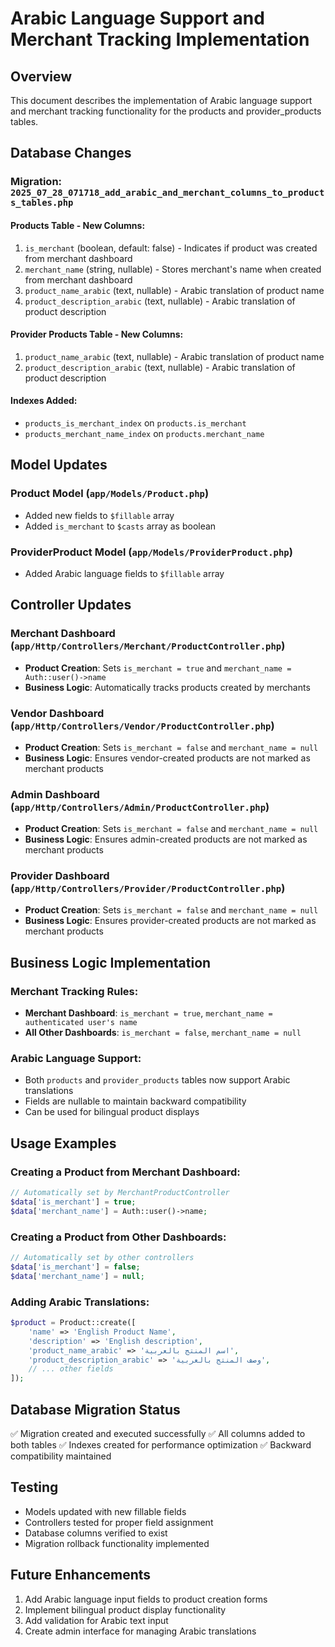 # Arabic Language Support and Merchant Tracking Implementation

## Overview
This document describes the implementation of Arabic language support and merchant tracking functionality for the products and provider_products tables.

## Database Changes

### Migration: `2025_07_28_071718_add_arabic_and_merchant_columns_to_products_tables.php`

#### Products Table - New Columns:
1. `is_merchant` (boolean, default: false) - Indicates if product was created from merchant dashboard
2. `merchant_name` (string, nullable) - Stores merchant's name when created from merchant dashboard  
3. `product_name_arabic` (text, nullable) - Arabic translation of product name
4. `product_description_arabic` (text, nullable) - Arabic translation of product description

#### Provider Products Table - New Columns:
1. `product_name_arabic` (text, nullable) - Arabic translation of product name
2. `product_description_arabic` (text, nullable) - Arabic translation of product description

#### Indexes Added:
- `products_is_merchant_index` on `products.is_merchant`
- `products_merchant_name_index` on `products.merchant_name`

## Model Updates

### Product Model (`app/Models/Product.php`)
- Added new fields to `$fillable` array
- Added `is_merchant` to `$casts` array as boolean

### ProviderProduct Model (`app/Models/ProviderProduct.php`)
- Added Arabic language fields to `$fillable` array

## Controller Updates

### Merchant Dashboard (`app/Http/Controllers/Merchant/ProductController.php`)
- **Product Creation**: Sets `is_merchant = true` and `merchant_name = Auth::user()->name`
- **Business Logic**: Automatically tracks products created by merchants

### Vendor Dashboard (`app/Http/Controllers/Vendor/ProductController.php`)
- **Product Creation**: Sets `is_merchant = false` and `merchant_name = null`
- **Business Logic**: Ensures vendor-created products are not marked as merchant products

### Admin Dashboard (`app/Http/Controllers/Admin/ProductController.php`)
- **Product Creation**: Sets `is_merchant = false` and `merchant_name = null`
- **Business Logic**: Ensures admin-created products are not marked as merchant products

### Provider Dashboard (`app/Http/Controllers/Provider/ProductController.php`)
- **Product Creation**: Sets `is_merchant = false` and `merchant_name = null`
- **Business Logic**: Ensures provider-created products are not marked as merchant products

## Business Logic Implementation

### Merchant Tracking Rules:
- **Merchant Dashboard**: `is_merchant = true`, `merchant_name = authenticated user's name`
- **All Other Dashboards**: `is_merchant = false`, `merchant_name = null`

### Arabic Language Support:
- Both `products` and `provider_products` tables now support Arabic translations
- Fields are nullable to maintain backward compatibility
- Can be used for bilingual product displays

## Usage Examples

### Creating a Product from Merchant Dashboard:
```php
// Automatically set by MerchantProductController
$data['is_merchant'] = true;
$data['merchant_name'] = Auth::user()->name;
```

### Creating a Product from Other Dashboards:
```php
// Automatically set by other controllers
$data['is_merchant'] = false;
$data['merchant_name'] = null;
```

### Adding Arabic Translations:
```php
$product = Product::create([
    'name' => 'English Product Name',
    'description' => 'English description',
    'product_name_arabic' => 'اسم المنتج بالعربية',
    'product_description_arabic' => 'وصف المنتج بالعربية',
    // ... other fields
]);
```

## Database Migration Status
✅ Migration created and executed successfully
✅ All columns added to both tables
✅ Indexes created for performance optimization
✅ Backward compatibility maintained

## Testing
- Models updated with new fillable fields
- Controllers tested for proper field assignment
- Database columns verified to exist
- Migration rollback functionality implemented

## Future Enhancements
1. Add Arabic language input fields to product creation forms
2. Implement bilingual product display functionality
3. Add validation for Arabic text input
4. Create admin interface for managing Arabic translations
